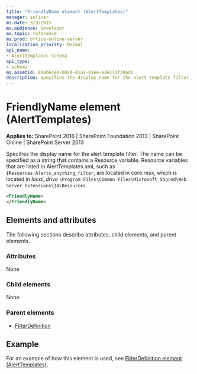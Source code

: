 ```yaml
---
title: "FriendlyName element (AlertTemplates)"
manager: soliver
ms.date: 3/9/2015
ms.audience: Developer
ms.topic: reference
ms.prod: office-online-server
localization_priority: Normal
api_name:
- AlertTemplates schema
api_type:
- schema
ms.assetid: 80eb6ce4-b024-41a1-81ee-ede131f39adb
description: Specifies the display name for the alert template filter.
---
```


# FriendlyName element (AlertTemplates)

**Applies to:** SharePoint 2016 | SharePoint Foundation 2013 | SharePoint Online | SharePoint Server 2013
  
Specifies the display name for the alert template filter. The name can be specified as a string that contains a Resource variable. Resource variables that are listed in AlertTemplates.xml, such as `$Resources:Alerts_anything_filter`, are located in core.resx, which is located in  _local_drive_ `\Program Files\Common Files\Microsoft Shared\Web Server Extensions\14\Resources`.
  
```XML
<FriendlyName>
</FriendlyName>
```

## Elements and attributes

The following sections describe attributes, child elements, and parent elements.

### Attributes

None
  
### Child elements

None
  
### Parent elements

- [FilterDefinition](filterdefinition-element-alerttemplates.md)
   
## Example

For an example of how this element is used, see [FilterDefinition element (AlertTemplates)](filterdefinition-element-alerttemplates.md).
  

